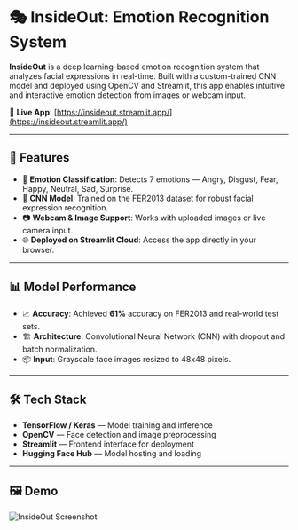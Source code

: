 # 🎭 InsideOut: Emotion Recognition System

**InsideOut** is a deep learning-based emotion recognition system that analyzes facial expressions in real-time. Built with a custom-trained CNN model and deployed using OpenCV and Streamlit, this app enables intuitive and interactive emotion detection from images or webcam input.

🔗 **Live App**: [https://insideout.streamlit.app/](https://insideout.streamlit.app/)

---

## 🚀 Features

- 🎯 **Emotion Classification**: Detects 7 emotions — Angry, Disgust, Fear, Happy, Neutral, Sad, Surprise.
- 🧠 **CNN Model**: Trained on the FER2013 dataset for robust facial expression recognition.
- 📷 **Webcam & Image Support**: Works with uploaded images or live camera input.
- 🌐 **Deployed on Streamlit Cloud**: Access the app directly in your browser.

---

## 📊 Model Performance

- 📈 **Accuracy**: Achieved **61%** accuracy on FER2013 and real-world test sets.
- 🏗️ **Architecture**: Convolutional Neural Network (CNN) with dropout and batch normalization.
- 📦 **Input**: Grayscale face images resized to 48x48 pixels.

---

## 🛠️ Tech Stack

- **TensorFlow / Keras** — Model training and inference
- **OpenCV** — Face detection and image preprocessing
- **Streamlit** — Frontend interface for deployment
- **Hugging Face Hub** — Model hosting and loading

---

## 🖼️ Demo

![InsideOut Screenshot](https://raw.githubusercontent.com/your-username/InsideOut/main/assets/screenshot.png)
